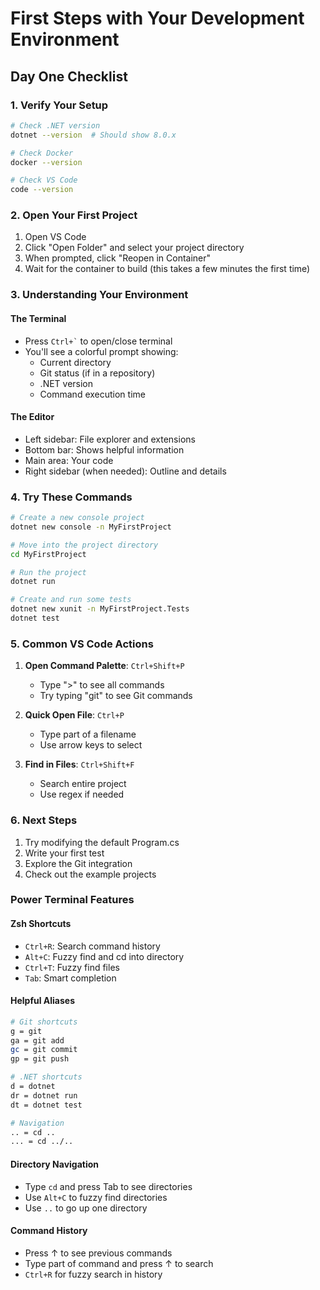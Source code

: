 # First Steps with Your Development Environment

## Day One Checklist

### 1. Verify Your Setup
```bash
# Check .NET version
dotnet --version  # Should show 8.0.x

# Check Docker
docker --version

# Check VS Code
code --version
```

### 2. Open Your First Project
1. Open VS Code
2. Click "Open Folder" and select your project directory
3. When prompted, click "Reopen in Container"
4. Wait for the container to build (this takes a few minutes the first time)

### 3. Understanding Your Environment

#### The Terminal
- Press `` Ctrl+` `` to open/close terminal
- You'll see a colorful prompt showing:
  - Current directory
  - Git status (if in a repository)
  - .NET version
  - Command execution time

#### The Editor
- Left sidebar: File explorer and extensions
- Bottom bar: Shows helpful information
- Main area: Your code
- Right sidebar (when needed): Outline and details

### 4. Try These Commands
```bash
# Create a new console project
dotnet new console -n MyFirstProject

# Move into the project directory
cd MyFirstProject

# Run the project
dotnet run

# Create and run some tests
dotnet new xunit -n MyFirstProject.Tests
dotnet test
```

### 5. Common VS Code Actions
1. **Open Command Palette**: `Ctrl+Shift+P`
   - Type ">" to see all commands
   - Try typing "git" to see Git commands

2. **Quick Open File**: `Ctrl+P`
   - Type part of a filename
   - Use arrow keys to select

3. **Find in Files**: `Ctrl+Shift+F`
   - Search entire project
   - Use regex if needed

### 6. Next Steps
1. Try modifying the default Program.cs
2. Write your first test
3. Explore the Git integration
4. Check out the example projects 

### Power Terminal Features

#### Zsh Shortcuts
- `Ctrl+R`: Search command history
- `Alt+C`: Fuzzy find and cd into directory
- `Ctrl+T`: Fuzzy find files
- `Tab`: Smart completion

#### Helpful Aliases
```bash
# Git shortcuts
g = git
ga = git add
gc = git commit
gp = git push

# .NET shortcuts
d = dotnet
dr = dotnet run
dt = dotnet test

# Navigation
.. = cd ..
... = cd ../..
```

#### Directory Navigation
- Type `cd` and press Tab to see directories
- Use `Alt+C` to fuzzy find directories
- Use `..` to go up one directory

#### Command History
- Press ↑ to see previous commands
- Type part of command and press ↑ to search
- `Ctrl+R` for fuzzy search in history 